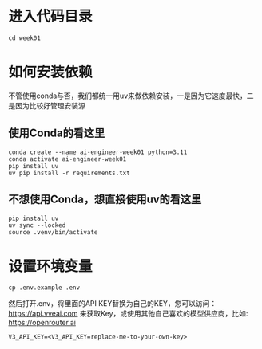 # 进入代码目录
```
cd week01
```

# 如何安装依赖
不管使用conda与否，我们都统一用uv来做依赖安装，一是因为它速度最快，二是因为比较好管理安装源
## 使用Conda的看这里
```
conda create --name ai-engineer-week01 python=3.11
conda activate ai-engineer-week01
pip install uv
uv pip install -r requirements.txt
```

## 不想使用Conda，想直接使用uv的看这里
```
pip install uv
uv sync --locked
source .venv/bin/activate 
```

# 设置环境变量
```
cp .env.example .env
```
然后打开.env，将里面的API KEY替换为自己的KEY，您可以访问：https://api.vveai.com 来获取Key，或使用其他自己喜欢的模型供应商，比如: https://openrouter.ai
```
V3_API_KEY=<V3_API_KEY=replace-me-to-your-own-key>
```